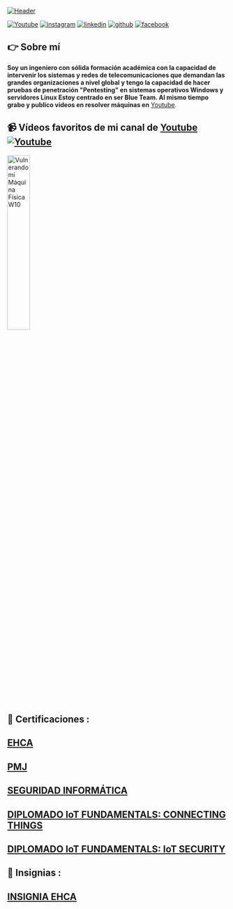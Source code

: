 [![Header](https://i.ibb.co/XC69V7y/Portafolio-Git-Hub.jpg "Header")](https://www.canva.com/design/DAFz7fGbc90/WU7TDvquz5kl7s4BIiJMog/view?utm_content=DAFz7fGbc90&utm_campaign=designshare&utm_medium=link&utm_source=editor)


[![Youtube](https://img.shields.io/static/v1?label=&message=youtube&color=FF0000&logo=youtube&logoColor=white&style=for-the-badge)](https://www.youtube.com/channel/UCe_bOHY9exo_enRp8_amdOA)
[![instagram](https://img.shields.io/static/v1?label=&message=instagram&color=5B51D8&logo=instagram&logoColor=white&style=for-the-badge)](https://www.instagram.com/cmonza/)
[![linkedin](https://img.shields.io/static/v1?label=&message=linkedin&color=0e76a8&logo=linkedin&logoColor=white&style=for-the-badge)](https://www.linkedin.com/in/carlmonsalve/)
[![github](https://img.shields.io/static/v1?label=&message=github&color=171515&logo=github&logoColor=white&style=for-the-badge)](https://github.com/HackWithCAM)
[![facebook](https://img.shields.io/badge/Facebook-blue?style=for-the-badge&labelColor=black&logo=facebook)](https://www.facebook.com/carlosandres.monsalvenaranjo)



## 👉 Sobre mí
**Soy un ingeniero con sólida formación académica con la capacidad de intervenir los sistemas y redes de telecomunicaciones que demandan las grandes organizaciones a nivel global y tengo la capacidad de hacer pruebas de penetración "Pentesting" en sistemas operativos Windows y servidores Linux Estoy centrado en ser Blue Team. Al mismo tiempo grabo y publico vídeos en resolver máquinas en** [Youtube](https://www.youtube.com/channel/UCe_bOHY9exo_enRp8_amdOA).


## 📹 Vídeos favoritos de mi canal de [Youtube](https://www.youtube.com/channel/UCe_bOHY9exo_enRp8_amdOA) [![Youtube](https://i.ibb.co/0DC2pLM/5-removebg-preview.png)](https://www.youtube.com/channel/UCe_bOHY9exo_enRp8_amdOA)

<a href='https://youtu.be/FoozjX6WyYE' title="Vulnerando mi Máquina Física W10 - ver en Youtube" target="_blank">
  <img width='32%'  src='https://i.ibb.co/mFXJrQ3/294.png' alt='Vulnerando mi Máquina Física W10' />
</a>


## 📝 Certificaciones :
## [EHCA](https://media.licdn.com/dms/image/D4D22AQF7fP0IN_hqJw/feedshare-shrink_800/0/1699412935854?e=1703116800&v=beta&t=byigpmudoTIvFp4h_blN3wji4y6UikiC8WzmzIsmgZ8)
## [PMJ](https://app.kajabi.com/certificates/737e47a6)
## [SEGURIDAD INFORMÁTICA](https://i.ibb.co/dK92QRG/Certificado-Internacional-en-Ciberseguridad.png)
## [DIPLOMADO IoT FUNDAMENTALS: CONNECTING THINGS](https://i.ibb.co/XJQWLRS/CARLOS-ANDR-SMONSALVE-NARANJO-Io-T-Fundamentals-certificate-page-0001.jpg)
## [DIPLOMADO IoT FUNDAMENTALS: IoT SECURITY](https://i.ibb.co/SRgXs5Y/CARLOS-ANDR-SMONSALVE-NARANJO-Io-T-Security-BOS-certificate-page-0001.jpg)


## 📝 Insignias :
## [INSIGNIA EHCA](https://badgr.com/public/assertions/-XK3m-s2QQmNv24u97sojw?identity__email=monsalvenaranjo@gmail.com&action=download)

